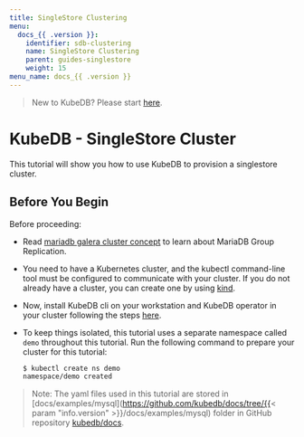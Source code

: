 ```yaml
---
title: SingleStore Clustering
menu:
  docs_{{ .version }}:
    identifier: sdb-clustering
    name: SingleStore Clustering
    parent: guides-singlestore
    weight: 15
menu_name: docs_{{ .version }}
---
```


> New to KubeDB? Please start [here](/docs/README.md).

# KubeDB - SingleStore Cluster

This tutorial will show you how to use KubeDB to provision a singlestore cluster.

## Before You Begin

Before proceeding:

- Read [mariadb galera cluster concept](/docs/guides/mariadb/clustering/overview) to learn about MariaDB Group Replication.

- You need to have a Kubernetes cluster, and the kubectl command-line tool must be configured to communicate with your cluster. If you do not already have a cluster, you can create one by using [kind](https://kind.sigs.k8s.io/docs/user/quick-start/).

- Now, install KubeDB cli on your workstation and KubeDB operator in your cluster following the steps [here](/docs/setup/README.md).

- To keep things isolated, this tutorial uses a separate namespace called `demo` throughout this tutorial. Run the following command to prepare your cluster for this tutorial:

  ```bash
  $ kubectl create ns demo
  namespace/demo created
  ```

> Note: The yaml files used in this tutorial are stored in [docs/examples/mysql](https://github.com/kubedb/docs/tree/{{< param "info.version" >}}/docs/examples/mysql) folder in GitHub repository [kubedb/docs](https://github.com/kubedb/docs).


